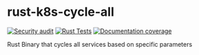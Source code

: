 # rust-k8s-cycle-all
[![Security audit](https://github.com/flowalex-tech/rust-k8s-cycle-all/actions/workflows/rust_audit_check.yml/badge.svg)](https://github.com/flowalex-tech/rust-k8s-cycle-all/actions/workflows/rust_audit_check.yml)
[![Rust Tests](https://github.com/flowalex-tech/rust-k8s-cycle-all/actions/workflows/rust.yml/badge.svg)](https://github.com/flowalex-tech/rust-k8s-cycle-all/actions/workflows/rust.yml)
[![Documentation coverage](https://github.com/flowalex-tech/rust-k8s-cycle-all/actions/workflows/rust_doc_coverage.yml/badge.svg)](https://github.com/flowalex-tech/rust-k8s-cycle-all/actions/workflows/rust_doc_coverage.yml)

Rust Binary that cycles all services based on specific parameters
